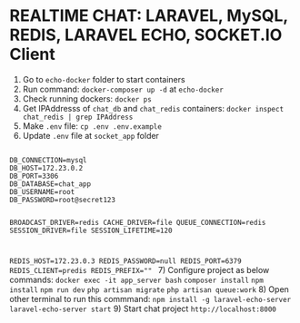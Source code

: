 # REALTIME CHAT: LARAVEL, MySQL, REDIS, LARAVEL ECHO, SOCKET.IO Client

1) Go to `echo-docker` folder to start containers
2) Run command: `docker-composer up -d` at `echo-docker`
3) Check running dockers: `docker ps`
4) Get IPAddresss of `chat_db` and `chat_redis` containers: `docker inspect chat_redis | grep IPAddress`
5) Make `.env` file: `cp .env .env.example`
6) Update `.env` file at `socket_app` folder
<code>
DB_CONNECTION=mysql
DB_HOST=172.23.0.2
DB_PORT=3306
DB_DATABASE=chat_app
DB_USERNAME=root
DB_PASSWORD=root@secret123

BROADCAST_DRIVER=redis
CACHE_DRIVER=file
QUEUE_CONNECTION=redis
SESSION_DRIVER=file
SESSION_LIFETIME=120

REDIS_HOST=172.23.0.3
REDIS_PASSWORD=null
REDIS_PORT=6379
REDIS_CLIENT=predis
REDIS_PREFIX=""
</code>
7) Configure project as below commands:
`docker exec -it app_server bash`
`composer install`
`npm install`
`npm run dev`
`php artisan migrate`
`php artisan queue:work`
8) Open other terminal to run this commmand:
`npm install -g laravel-echo-server`
`laravel-echo-server start`
9) Start chat project `http://localhost:8000`
